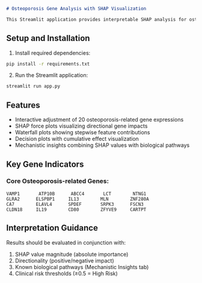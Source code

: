 ```markdown
# Osteoporosis Gene Analysis with SHAP Visualization

This Streamlit application provides interpretable SHAP analysis for osteoporosis risk prediction based on 20 key genes related to bone metabolism regulation.

```

## Setup and Installation

1. Install required dependencies:
```bash
pip install -r requirements.txt
```

2. Run the Streamlit application:

```bash
streamlit run app.py
```

## Features

- Interactive adjustment of 20 osteoporosis-related gene expressions
- SHAP force plots visualizing directional gene impacts
- Waterfall plots showing stepwise feature contributions
- Decision plots with cumulative effect visualization
- Mechanistic insights combining SHAP values with biological pathways

## Key Gene Indicators

### Core Osteoporosis-related Genes:
```
VAMP1       ATP10B      ABCC4       LCT        NTNG1
GLRA2      ELSPBP1     IL13        MLN        ZNF280A
CA7        ELAVL4      SPDEF       SRPK3      FSCN3
CLDN18     IL19        CD80        ZFYVE9     CARTPT
```

## Interpretation Guidance
Results should be evaluated in conjunction with:
1. SHAP value magnitude (absolute importance)
2. Directionality (positive/negative impact)
3. Known biological pathways (Mechanistic Insights tab)
4. Clinical risk thresholds (≥0.5 = High Risk)
